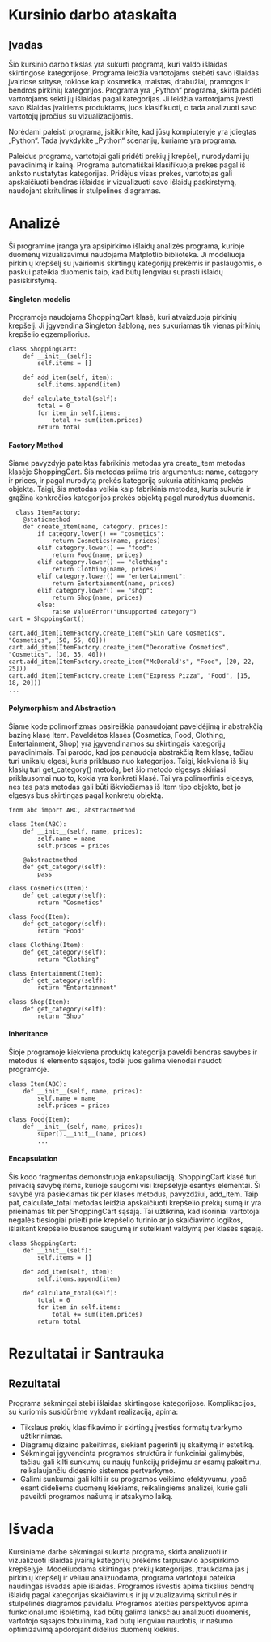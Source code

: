 # Kursinio darbo ataskaita 
## Įvadas 
Šio kursinio darbo tikslas yra sukurti programą, kuri valdo išlaidas skirtingose kategorijose.
Programa leidžia vartotojams stebėti savo išlaidas įvairiose srityse, tokiose kaip kosmetika, maistas, drabužiai, pramogos ir bendros pirkinių kategorijos. Programa yra „Python“ programa, skirta padėti  vartotojams sekti jų išlaidas pagal kategorijas. Ji leidžia vartotojams įvesti savo išlaidas įvairiems produktams, juos klasifikuoti, o tada analizuoti savo vartotojų įpročius su vizualizacijomis.

Norėdami paleisti programą, įsitikinkite, kad jūsų kompiuteryje yra įdiegtas „Python“. Tada įvykdykite „Python“ scenarijų, kuriame yra programa. 

Paleidus programą, vartotojai gali pridėti prekių į krepšelį, 
nurodydami jų pavadinimą ir kainą. Programa automatiškai klasifikuoja prekes pagal iš anksto nustatytas kategorijas. Pridėjus visas prekes, vartotojas gali apskaičiuoti bendras išlaidas ir vizualizuoti savo išlaidų paskirstymą, naudojant skritulines ir stulpelines diagramas.

# Analizė 

Ši programinė įranga yra apsipirkimo išlaidų analizės programa, kurioje duomenų vizualizavimui naudojama Matplotlib biblioteka. Ji modeliuoja pirkinių krepšelį su įvairiomis skirtingų kategorijų prekėmis ir paslaugomis, o paskui pateikia duomenis taip, kad būtų lengviau suprasti išlaidų pasiskirstymą.


#### Singleton modelis
Programoje naudojama ShoppingCart klasė, kuri atvaizduoja pirkinių krepšelį. Ji įgyvendina Singleton šabloną, nes sukuriamas tik vienas pirkinių krepšelio egzempliorius.

~~~
class ShoppingCart:
    def __init__(self):
        self.items = []

    def add_item(self, item):
        self.items.append(item)

    def calculate_total(self):
        total = 0
        for item in self.items:
            total += sum(item.prices)
        return total
~~~
#### Factory Method
Šiame pavyzdyje pateiktas fabrikinis metodas yra create_item metodas klasėje ShoppingCart. Šis metodas priima tris argumentus: name, category ir prices, ir pagal nurodytą prekės kategoriją sukuria atitinkamą prekės objektą. Taigi, šis metodas veikia kaip fabrikinis metodas, kuris sukuria ir grąžina konkrečios kategorijos prekės objektą pagal nurodytus duomenis.
~~~
  class ItemFactory:
    @staticmethod
    def create_item(name, category, prices):
        if category.lower() == "cosmetics":
            return Cosmetics(name, prices)
        elif category.lower() == "food":
            return Food(name, prices)
        elif category.lower() == "clothing":
            return Clothing(name, prices)
        elif category.lower() == "entertainment":
            return Entertainment(name, prices)
        elif category.lower() == "shop":
            return Shop(name, prices)
        else:
            raise ValueError("Unsupported category")
cart = ShoppingCart()

cart.add_item(ItemFactory.create_item("Skin Care Cosmetics", "Cosmetics", [50, 55, 60]))
cart.add_item(ItemFactory.create_item("Decorative Cosmetics", "Cosmetics", [30, 35, 40]))
cart.add_item(ItemFactory.create_item("McDonald's", "Food", [20, 22, 25]))
cart.add_item(ItemFactory.create_item("Express Pizza", "Food", [15, 18, 20]))
...
~~~
#### Polymorphism and Abstraction
Šiame kode polimorfizmas pasireiškia panaudojant paveldėjimą ir abstrakčią bazinę klasę Item. Paveldėtos klasės (Cosmetics, Food, Clothing, Entertainment, Shop) yra įgyvendinamos su skirtingais kategorijų pavadinimais. Tai parodo, kad jos panaudoja abstrakčią Item klasę, tačiau turi unikalų elgesį, kuris priklauso nuo kategorijos. Taigi, kiekviena iš šių klasių turi get_category() metodą, bet šio metodo elgesys skiriasi priklausomai nuo to, kokia yra konkreti klasė. Tai yra polimorfinis elgesys, nes tas pats metodas gali būti iškviečiamas iš Item tipo objekto, bet jo elgesys bus skirtingas pagal konkretų objektą.
~~~
from abc import ABC, abstractmethod

class Item(ABC):
    def __init__(self, name, prices):
        self.name = name
        self.prices = prices

    @abstractmethod
    def get_category(self):
        pass

class Cosmetics(Item):
    def get_category(self):
        return "Cosmetics"

class Food(Item):
    def get_category(self):
        return "Food"

class Clothing(Item):
    def get_category(self):
        return "Clothing"

class Entertainment(Item):
    def get_category(self):
        return "Entertainment"
    
class Shop(Item):
    def get_category(self):
        return "Shop"
~~~

#### Inheritance
Šioje programoje kiekviena produktų kategorija paveldi bendras savybes ir metodus iš elemento sąsajos, todėl juos galima vienodai naudoti programoje.
~~~
class Item(ABC):
    def __init__(self, name, prices):
        self.name = name
        self.prices = prices
        ...
class Food(Item):
    def __init__(self, name, prices):
        super().__init__(name, prices)
        ...
~~~
#### Encapsulation
Šis kodo fragmentas demonstruoja enkapsuliaciją. ShoppingCart klasė turi privačią savybę items, kurioje saugomi visi krepšelyje esantys elementai. Ši savybė yra pasiekiamas tik per klasės metodus, pavyzdžiui, add_item. Taip pat, calculate_total metodas leidžia apskaičiuoti krepšelio prekių sumą ir yra prieinamas tik per ShoppingCart sąsają. Tai užtikrina, kad išoriniai vartotojai negalės tiesiogiai prieiti prie krepšelio turinio ar jo skaičiavimo logikos, išlaikant krepšelio būsenos saugumą ir suteikiant valdymą per klasės sąsają.
~~~
class ShoppingCart:
    def __init__(self):
        self.items = []

    def add_item(self, item):
        self.items.append(item)

    def calculate_total(self):
        total = 0
        for item in self.items:
            total += sum(item.prices)
        return total
~~~
# Rezultatai ir Santrauka 
## Rezultatai 
Programa sėkmingai stebi išlaidas skirtingose kategorijose. Komplikacijos, su kuriomis susidūrėme vykdant realizaciją, apima: 
- Tikslaus prekių klasifikavimo ir skirtingų įvesties formatų tvarkymo užtikrinimas. 
- Diagramų dizaino pakeitimas, siekiant pagerinti jų skaitymą ir estetiką. 
- Sėkmingai įgyvendinta programos struktūra ir funkciniai galimybės, tačiau gali kilti sunkumų su naujų funkcijų pridėjimu ar esamų pakeitimu, reikalaujančiu didesnio sistemos pertvarkymo.
- Galimi sunkumai gali kilti ir su programos veikimo efektyvumu, ypač esant dideliems duomenų kiekiams, reikalingiems analizei, kurie gali paveikti programos našumą ir atsakymo laiką.

# Išvada
Kursiniame darbe sėkmingai sukurta programa, skirta analizuoti ir vizualizuoti išlaidas įvairių kategorijų prekėms tarpusavio apsipirkimo krepšelyje. Modeliuodama skirtingas prekių kategorijas, įtraukdama jas į pirkinių krepšelį ir vėliau analizuodama, programa vartotojui pateikia naudingas išvadas apie išlaidas. Programos išvestis apima tikslius bendrų išlaidų pagal kategorijas skaičiavimus ir jų vizualizavimą skritulinės ir stulpelinės diagramos pavidalu. Programos ateities perspektyvos apima funkcionalumo išplėtimą, kad būtų galima lanksčiau analizuoti duomenis, vartotojo sąsajos tobulinimą, kad būtų lengviau naudotis, ir našumo optimizavimą apdorojant didelius duomenų kiekius.
